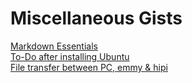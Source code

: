 # Miscellaneous Gists  
[Markdown Essentials](https://gist.github.com/nilforooshan/bb4d75ca5fe82657e5a682ca0affbcfd "MarkdownEssentials.md")  
[To-Do after installing Ubuntu](https://gist.github.com/nilforooshan/542b86571bf715feaa2bc08206631334 "ToDo_Ubuntu.md")  
[File transfer between PC, emmy & hipi](https://gist.github.com/nilforooshan/cc5092cbbb0f560f13dc322bde5b6cf7 "scp_PC_emmy_hipi.md")  
